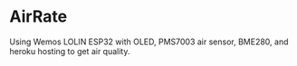 # AirRate
Using Wemos LOLIN ESP32 with OLED, PMS7003 air sensor, BME280, and heroku hosting to get air quality.
